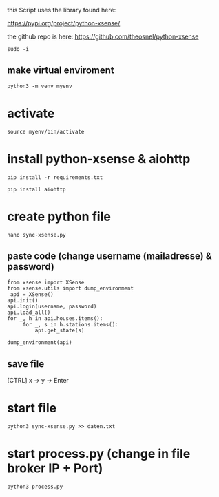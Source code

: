 
this Script uses the library found here:

https://pypi.org/project/python-xsense/

the github repo is here:
https://github.com/theosnel/python-xsense


```
sudo -i
```
## make virtual enviroment

```
python3 -m venv myenv
```

# activate

```
source myenv/bin/activate
```

# install python-xsense & aiohttp

```
pip install -r requirements.txt
```

```
pip install aiohttp
```

# create python file

```
nano sync-xsense.py
```

## paste code (change username (mailadresse) & password)


``` 
from xsense import XSense
from xsense.utils import dump_environment
 api = XSense()
api.init()
api.login(username, password)
api.load_all()
for _, h in api.houses.items():
     for _, s in h.stations.items():
         api.get_state(s)

dump_environment(api)
```



## save file

[CTRL] x -> y -> Enter

# start file

```
python3 sync-xsense.py >> daten.txt
```
# start process.py (change in file broker IP + Port)

```
python3 process.py
```